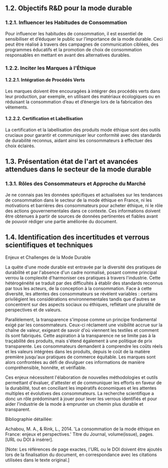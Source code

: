 ## 1.2. Objectifs R&D pour la mode durable

### 1.2.1. Influencer les Habitudes de Consommation

Pour influencer les habitudes de consommation, il est essentiel de sensibiliser et d’éduquer le public sur l’importance de la mode durable. Ceci peut être réalisé à travers des campagnes de communication ciblées, des programmes éducatifs et la promotion de choix de consommation responsables en mettant en avant des alternatives durables.

### 1.2.2. Inciter les Marques à l'Éthique

#### 1.2.2.1. Intégration de Procédés Verts

Les marques doivent être encouragées à intégrer des procédés verts dans leur production, par exemple, en utilisant des matériaux écologiques ou en réduisant la consommation d’eau et d’énergie lors de la fabrication des vêtements.

#### 1.2.2.2. Certification et Labellisation

La certification et la labellisation des produits mode éthique sont des outils cruciaux pour garantir et communiquer leur conformité avec des standards de durabilité reconnus, aidant ainsi les consommateurs à effectuer des choix éclairés.

## 1.3. Présentation état de l'art et avancées attendues dans le secteur de la mode durable

### 1.3.1. Rôles des Consommateurs et Approche du Marché

Je ne connais pas les données spécifiques et actualisées sur les tendances de consommation dans le secteur de la mode éthique en France, ni les motivations et barrières des consommateurs pour acheter éthique, ni le rôle des actions gouvernementales dans ce contexte. Ces informations doivent être obtenues à partir de sources de données pertinentes et fiables avant de pouvoir rédiger une partie améliorée du document.

## 1.4. Identification des incertitudes et verrous scientifiques et techniques

Enjeux et Challenges de la Mode Durable

La quête d'une mode durable est entravée par la diversité des pratiques de durabilité et par l'absence d'un cadre normalisé, posant comme principal verrou la complexité d'harmoniser ces pratiques à travers l'industrie. Cette hétérogénéité se traduit par des difficultés à établir des standards reconnus par tous les acteurs, de la conception à la consommation. Face à cette diversité, les attentes des consommateurs se révèlent variables : certains privilégient les considérations environnementales tandis que d'autres se concentrent sur des aspects sociaux ou éthiques, reflétant une pluralité de perspectives et de valeurs.

Parallèlement, la transparence s'impose comme un principe fondamental exigé par les consommateurs. Ceux-ci réclament une visibilité accrue sur la chaîne de valeur, exigeant de savoir d'où viennent les textiles et comment ils sont fabriqués. Cette aspiration à la transparence ne se limite pas à la traçabilité des produits, mais s'étend également à une politique de prix transparente. Les consommateurs demandent à comprendre les coûts réels et les valeurs intégrées dans les produits, depuis le coût de la matière première jusqu'aux pratiques de commerce équitable. Les marques sont alors confrontées au défi de divulguer ces informations de manière compréhensible, honnête, et vérifiable.

Ces enjeux nécessitent l'élaboration de nouvelles méthodologies et outils permettant d'évaluer, d'attester et de communiquer les efforts en faveur de la durabilité, tout en conciliant les impératifs économiques et les attentes multiples et évolutives des consommateurs. La recherche scientifique a donc un rôle prédominant à jouer pour lever les verrous identifiés et pour aider l'industrie de la mode à emprunter un chemin plus durable et transparent.

Bibliographie détaillée:

Achabou, M. A., & Rink, L., 2014. 'La consommation de la mode éthique en France: enjeux et perspectives.' Titre du Journal, volume(issue), pages. [URL ou DOI à insérer].

[Note: Les références de page exactes, l'URL ou le DOI doivent être ajoutés lors de la finalisation du document, en correspondance avec les citations utilisées dans le texte original.]